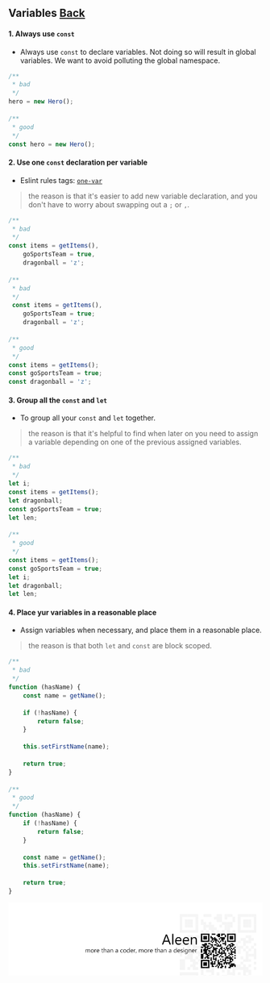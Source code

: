 ## Variables [**Back**](./../README.md)

#### 1. Always use `const`

- Always use `const` to declare variables. Not doing so will result in global variables. We want to avoid polluting the global namespace.

```js
/**
 * bad
 */
hero = new Hero();

/**
 * good
 */
const hero = new Hero();
```

#### 2. Use one `const` declaration per variable

- Eslint rules tags: [`one-var`](http://eslint.org/docs/rules/one-var.html)

> the reason is that it's easier to add new variable declaration, and you don't have to worry about swapping out a `;` or `,`.

```js
/**
 * bad
 */
const items = getItems(),
    goSportsTeam = true,
    dragonball = 'z';

/**
 * bad
 */
 const items = getItems(),
    goSportsTeam = true;
    dragonball = 'z';
    
/**
 * good
 */
const items = getItems();
const goSportsTeam = true;
const dragonball = 'z';
```

#### 3. Group all the `const` and `let`

- To group all your `const` and `let` together.

> the reason is that it's helpful to find when later on you need to assign a variable depending on one of the previous assigned variables.

```js
/**
 * bad
 */
let i;
const items = getItems();
let dragonball;
const goSportsTeam = true;
let len;

/**
 * good
 */
const items = getItems();
const goSportsTeam = true;
let i;
let dragonball;
let len;
```

#### 4. Place yur variables in a reasonable place

- Assign variables when necessary, and place them in a reasonable place.

> the reason is that both `let` and `const` are block scoped.

```js
/**
 * bad
 */
function (hasName) {
    const name = getName();
    
    if (!hasName) {
        return false;
    }
    
    this.setFirstName(name);
    
    return true;
}

/**
 * good
 */
function (hasName) {
    if (!hasName) {
        return false;
    }
    
    const name = getName();
    this.setFirstName(name);
    
    return true;
}
```


<a href="http://aleen42.github.io/" target="_blank" ><img src="./../pic/tail.gif"></a>